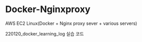 # Docker-Nginxproxy
AWS EC2 Linux(Docker + Nginx proxy sever + various servers)


220120_docker_learning_log 실습 코드
